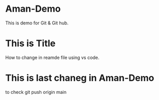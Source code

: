 # Aman-Demo
This is demo for Git &amp; Git hub.

# This is Title
How to change in reamde file using vs code.

# This is last chaneg in Aman-Demo 
to check git push origin main
